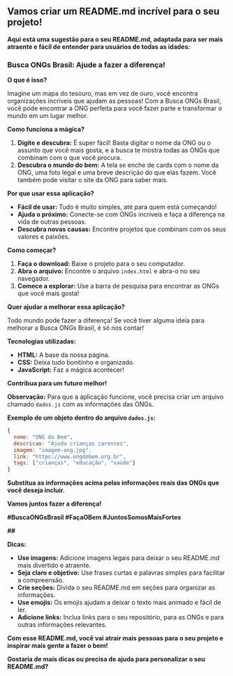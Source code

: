 ## Vamos criar um README.md incrível para o seu projeto!

**Aqui está uma sugestão para o seu README.md, adaptada para ser mais atraente e fácil de entender para usuários de todas as idades:**

### Busca ONGs Brasil: Ajude a fazer a diferença! 

**O que é isso?**

Imagine um mapa do tesouro, mas em vez de ouro, você encontra organizações incríveis que ajudam as pessoas! Com a Busca ONGs Brasil, você pode encontrar a ONG perfeita para você fazer parte e transformar o mundo em um lugar melhor.

**Como funciona a mágica?**

1. **Digite e descubra:** É super fácil! Basta digitar o nome da ONG ou o assunto que você mais gosta, e a busca te mostra todas as ONGs que combinam com o que você procura.
2. **Descubra o mundo do bem:** A tela se enche de cards com o nome da ONG, uma foto legal e uma breve descrição do que elas fazem. Você também pode visitar o site da ONG para saber mais.

**Por que usar essa aplicação?**

* **Fácil de usar:** Tudo é muito simples, até para quem está começando!
* **Ajuda o próximo:** Conecte-se com ONGs incríveis e faça a diferença na vida de outras pessoas.
* **Descubra novas causas:** Encontre projetos que combinam com os seus valores e paixões.

**Como começar?**

1. **Faça o download:** Baixe o projeto para o seu computador.
2. **Abra o arquivo:** Encontre o arquivo `index.html` e abra-o no seu navegador.
3. **Comece a explorar:** Use a barra de pesquisa para encontrar as ONGs que você mais gosta!

**Quer ajudar a melhorar essa aplicação?**

Todo mundo pode fazer a diferença! Se você tiver alguma ideia para melhorar a Busca ONGs Brasil, é só nos contar!

**Tecnologias utilizadas:**

* **HTML:** A base da nossa página.
* **CSS:** Deixa tudo bonitinho e organizado.
* **JavaScript:** Faz a mágica acontecer!

**Contribua para um futuro melhor!**

**Observação:** Para que a aplicação funcione, você precisa criar um arquivo chamado `dados.js` com as informações das ONGs.

**Exemplo de um objeto dentro do arquivo `dados.js`:**

```javascript
{
  nome: "ONG do Bem",
  descricao: "Ajuda crianças carentes",
  imagem: "imagem-ong.jpg",
  link: "https://www.ongdobem.org.br",
  tags: ["crianças", "educação", "saúde"]
}
```

**Substitua as informações acima pelas informações reais das ONGs que você deseja incluir.**

**Vamos juntos fazer a diferença!**

**#BuscaONGsBrasil #FaçaOBem #JuntosSomosMaisFortes**

**##**

**Dicas:**

* **Use imagens:** Adicione imagens legais para deixar o seu README.md mais divertido e atraente.
* **Seja claro e objetivo:** Use frases curtas e palavras simples para facilitar a compreensão.
* **Crie seções:** Divida o seu README.md em seções para organizar as informações.
* **Use emojis:** Os emojis ajudam a deixar o texto mais animado e fácil de ler.
* **Adicione links:** Inclua links para o seu repositório, para as ONGs e para outras informações relevantes.

**Com esse README.md, você vai atrair mais pessoas para o seu projeto e inspirar mais gente a fazer o bem!**

**Gostaria de mais dicas ou precisa de ajuda para personalizar o seu README.md?**
